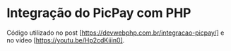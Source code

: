 # Integração do PicPay com PHP
Código utilizado no post [https://devwebphp.com.br/integracao-picpay/]
e no vídeo [https://youtu.be/Hp2cdKiiin0].